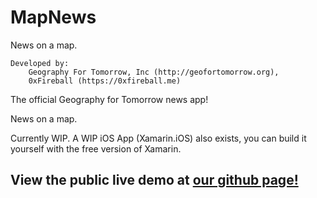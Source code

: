 
# MapNews

News on a map.

	Developed by:
		Geography For Tomorrow, Inc (http://geofortomorrow.org),
		0xFireball (https://0xfireball.me)


The official Geography for Tomorrow news app!

News on a map.

Currently WIP. A WIP iOS App (Xamarin.iOS) also exists, you can build it yourself with the free
version of Xamarin.

## View the public live demo at [our github page!](http://geofortomorrow.github.io/mapnews/)